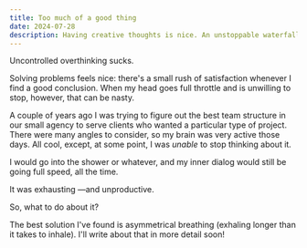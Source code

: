 ```yaml
---
title: Too much of a good thing
date: 2024-07-28
description: Having creative thoughts is nice. An unstoppable waterfall of thoughts, hoever, is not that nice.
---
```


Uncontrolled overthinking sucks.

Solving problems feels nice: there's a small rush of satisfaction whenever I find a good conclusion. When my head goes full throttle and is unwilling to stop, however, that can be nasty.

A couple of years ago I was trying to figure out the best team structure in our small agency to serve clients who wanted a particular type of project. There were many angles to consider, so my brain was very active those days. All cool, except, at some point, I was *unable* to stop thinking about it.

I would go into the shower or whatever, and my inner dialog would still be going full speed, all the time.

It was exhausting —and unproductive.

So, what to do about it?

The best solution I've found is asymmetrical breathing (exhaling longer than it takes to inhale). I'll write about that in more detail soon!
